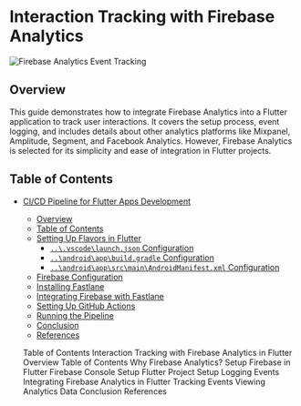 # Interaction Tracking with Firebase Analytics

![Firebase Analytics Event Tracking](https://github.com/user-attachments/assets/a8d9fb65-1f13-4c10-80b8-77698a2d2172)

## Overview

This guide demonstrates how to integrate Firebase Analytics into a Flutter application to track user interactions. It covers the setup process, event logging, and includes details about other analytics platforms like Mixpanel, Amplitude, Segment, and Facebook Analytics. However, Firebase Analytics is selected for its simplicity and ease of integration in Flutter projects.

## Table of Contents

- [CI/CD Pipeline for Flutter Apps Development](#cicd-pipeline-for-flutter-apps-development)
  - [Overview](#overview)
  - [Table of Contents](#table-of-contents)
  - [Setting Up Flavors in Flutter](#setting-up-flavors-in-flutter)
    - [`..\.vscode\launch.json` Configuration](#vscodelaunchjson-configuration)
    - [`..\android\app\build.gradle` Configuration](#androidappbuildgradle-configuration)
    - [`..\android\app\src\main\AndroidManifest.xml` Configuration](#androidappsrcmainandroidmanifestxml-configuration)
  - [Firebase Configuration](#firebase-configuration)
  - [Installing Fastlane](#installing-fastlane)
  - [Integrating Firebase with Fastlane](#integrating-firebase-with-fastlane)
  - [Setting Up GitHub Actions](#setting-up-github-actions)
  - [Running the Pipeline](#running-the-pipeline)
  - [Conclusion](#conclusion)
  - [References](#references)
 
  Table of Contents
Interaction Tracking with Firebase Analytics in Flutter
Overview
Table of Contents
Why Firebase Analytics?
Setup Firebase in Flutter
Firebase Console Setup
Flutter Project Setup
Logging Events
Integrating Firebase Analytics in Flutter
Tracking Events
Viewing Analytics Data
Conclusion
References
